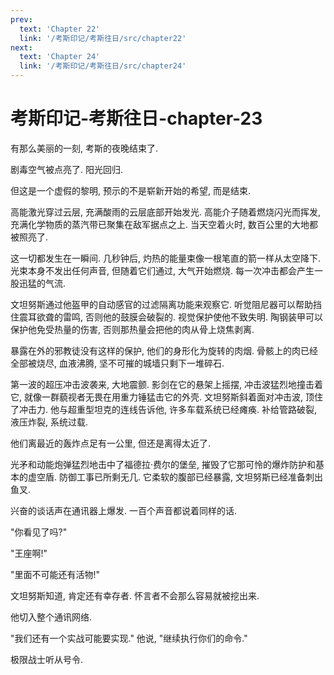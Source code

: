 ```yaml
---
prev:
  text: 'Chapter 22'
  link: '/考斯印记/考斯往日/src/chapter22'
next:
  text: 'Chapter 24'
  link: '/考斯印记/考斯往日/src/chapter24'
---
```


# 考斯印记-考斯往日-chapter-23

有那么美丽的一刻, 考斯的夜晚结束了.

剧毒空气被点亮了. 阳光回归.

但这是一个虚假的黎明, 预示的不是崭新开始的希望, 而是结束.

高能激光穿过云层, 充满酸雨的云层底部开始发光. 高能介子随着燃烧闪光而挥发, 充满化学物质的蒸汽带已聚集在敌军据点之上. 当天空着火时, 数百公里的大地都被照亮了.

这一切都发生在一瞬间. 几秒钟后, 灼热的能量束像一根笔直的箭一样从太空降下. 光束本身不发出任何声音, 但随着它们通过, 大气开始燃烧. 每一次冲击都会产生一股迅猛的气流.

文坦努斯通过他盔甲的自动感官的过滤隔离功能来观察它. 听觉阻尼器可以帮助挡住震耳欲聋的雷鸣, 否则他的鼓膜会破裂的. 视觉保护使他不致失明. 陶钢装甲可以保护他免受热量的伤害, 否则那热量会把他的肉从骨上烧焦剥离.

暴露在外的邪教徒没有这样的保护, 他们的身形化为旋转的肉烟. 骨骸上的肉已经全部被烧尽, 血液沸腾, 坚不可摧的城墙只剩下一堆碎石.

第一波的超压冲击波袭来, 大地震颤. 影剑在它的悬架上摇摆, 冲击波猛烈地撞击着它, 就像一群藐视者无畏在用重力锤猛击它的外壳. 文坦努斯斜着面对冲击波, 顶住了冲击力. 他与超重型坦克的连线告诉他, 许多车载系统已经瘫痪. 补给管路破裂, 液压炸裂, 系统过载.

他们离最近的轰炸点足有一公里, 但还是离得太近了.

光矛和动能炮弹猛烈地击中了福德拉·费尔的堡垒, 摧毁了它那可怜的爆炸防护和基本的虚空盾. 防御工事已所剩无几. 它柔软的腹部已经暴露, 文坦努斯已经准备刺出鱼叉.

兴奋的谈话声在通讯器上爆发. 一百个声音都说着同样的话.

"你看见了吗?"

"王座啊!"

"里面不可能还有活物!"

文坦努斯知道, 肯定还有幸存者. 怀言者不会那么容易就被挖出来.

他切入整个通讯网络.

"我们还有一个实战可能要实现." 他说, "继续执行你们的命令."

极限战士听从号令.
